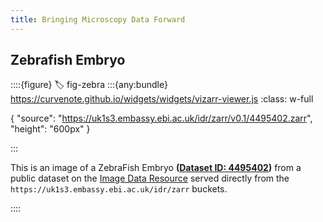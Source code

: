 ```yaml
---
title: Bringing Microscopy Data Forward
---
```


## Zebrafish Embryo

::::{figure}
:label: fig-zebra
:::{any:bundle} https://curvenote.github.io/widgets/widgets/vizarr-viewer.js
:class: w-full

{ "source": "https://uk1s3.embassy.ebi.ac.uk/idr/zarr/v0.1/4495402.zarr", "height": "600px" }

:::

This is an image of a ZebraFish Embryo **([Dataset ID: 4495402](#fig:4495402))** from a public dataset on the [Image Data Resource](https://idr.openmicroscopy.org/webclient/?show=project-504) served directly from the `https://uk1s3.embassy.ebi.ac.uk/idr/zarr` buckets.

::::
